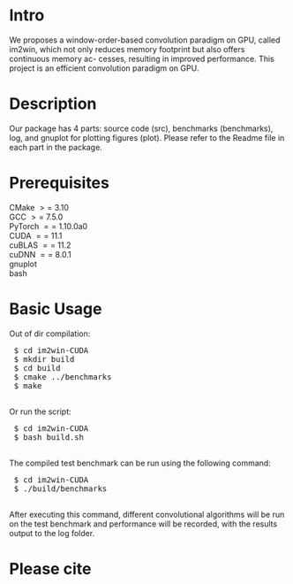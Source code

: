 # Intro
We proposes a window-order-based convolution paradigm on GPU, called im2win, which not only reduces memory footprint but also offers continuous memory ac- cesses, resulting in improved performance. This project is an efficient convolution paradigm on GPU.
# Description
Our package has 4 parts: source code (src), benchmarks (benchmarks), log, and gnuplot for plotting figures (plot). Please refer to the Readme file in each part in the package.
# Prerequisites
CMake $>=$ 3.10 \
GCC $>=$ 7.5.0 \
PyTorch $==$ 1.10.0a0 \
CUDA $==$ 11.1 \
cuBLAS $==$ 11.2 \
cuDNN $==$ 8.0.1 \
gnuplot \
bash
# Basic Usage
Out of dir compilation:
<pre> $ cd im2win-CUDA
 $ mkdir build
 $ cd build
 $ cmake ../benchmarks
 $ make
 </pre>
 Or run the script:
 <pre>
 $ cd im2win-CUDA
 $ bash build.sh
 </pre>
 The compiled test benchmark can be run using the following command: 
 <pre>
 $ cd im2win-CUDA
 $ ./build/benchmarks
 </pre>
 After executing this command, different convolutional algorithms will be run on the test benchmark and performance will be recorded, with the results output to the log folder.
# Please cite
